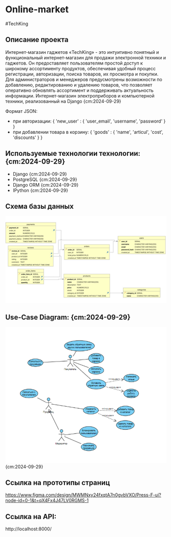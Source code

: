 # Online-market
#TechKing
## Описание проекта
Интернет-магазин гаджетов «TechKing» - это интуитивно понятный и функциональный интернет-магазин для продажи электронной техники и гаджетов.
Он предоставляет пользователям простой доступ к широкому ассортименту продуктов, обеспечивая удобный процесс регистрации, авторизации, поиска товаров, их просмотра и покупки.
Для администраторов и менеджеров предусмотрены возможности по добавлению, редактированию и удалению товаров, что позволяет оперативно обновлять ассортимент и поддерживать актуальность информации.
Интернет-магазин электроприборов и компьютерной техники, реализованный на Django {cm:2024-09-29}

Формат JSON:

 - при авторизации:
    {
        'new_user' : {
            'user_email',
            'username',
            'password'
        }
    }
 - при добавлении товара в корзину:
    {
        'goods' : {
            'name',
            'articul',
            'cost',
            'discounts'
        }
    }
   
## Используемые технологии технологии: {cm:2024-09-29}
- Django {cm:2024-09-29}
- PostgreSQL {cm:2024-09-29}
- Django ORM {cm:2024-09-29}
- IPython {cm:2024-09-29}

## Схема базы данных
![alt text](docs/bd-scheme.jpg)

## Use-Case Diagram: {cm:2024-09-29}
![alt text](docs/image.png) {cm:2024-09-29}

## Cсылка на прототипы страниц
https://www.figma.com/design/MWMNxy24fxqtA7n0gvbVXO/Press-F-ui?node-id=0-1&t=qX4Fx4J47LV0RGMS-1

## Ссылка на API:
http://localhost:8000/
